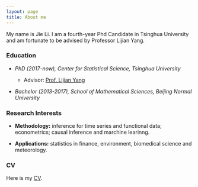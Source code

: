 ```yaml
---
layout: page
title: About me
---
```


My name is Jie Li. I am a fourth-year Phd Candidate in Tsinghua University and am fortunate to be advised by Professor Lijian Yang.




### Education

* _PhD (2017-now), Center for Statistical Science, Tsinghua University_
  *  Advisor: [Prof. Lijian Yang](http://lijianyang.com)

* _Bachelor (2013-2017), School of Mathematical Sciences, Beijing Normal University_


### Research Interests



* **Methodology:** inference for time series and functional data; econometrics; causal inference and marchine learinng.  

* **Applications:** statistics in finance, environment, biomedical science and meteorology.


### CV

Here is my [CV](https://www.dropbox.com/s/e2bs55fl48985uk/CV%20Jie_new.pdf?dl=0).
